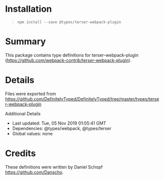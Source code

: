 # Installation
> `npm install --save @types/terser-webpack-plugin`

# Summary
This package contains type definitions for terser-webpack-plugin (https://github.com/webpack-contrib/terser-webpack-plugin).

# Details
Files were exported from https://github.com/DefinitelyTyped/DefinitelyTyped/tree/master/types/terser-webpack-plugin

Additional Details
 * Last updated: Tue, 05 Nov 2019 01:05:41 GMT
 * Dependencies: @types/webpack, @types/terser
 * Global values: none

# Credits
These definitions were written by Daniel Schopf <https://github.com/Danscho>.
